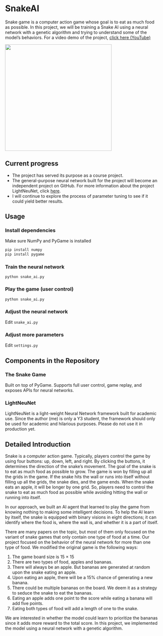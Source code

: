 # SnakeAI

Snake game is a computer action game whose goal is to eat as much food as possible. In this project, we will be training a Snake AI using a neural network with a genetic algorithm and trying to understand some of the model’s behaviors.
For a video demo of the project, [click here (YouTube)](https://youtu.be/y_lS4VRrUio)

<img src="https://img.youtube.com/vi/y_lS4VRrUio/maxresdefault.jpg" height="350"/>

## Current progress
- The project has served its purpose as a course project.
- The general-purpose neural network built for the project will become an independent project on GitHub. For more information about the project LightNeuNet, click [here](https://github.com/RapDoodle/LightNeuNet).
- I will continue to explore the process of parameter tuning to see if it could yield better results.

## Usage
### Install dependencies
Make sure NumPy and PyGame is installed
```bash
pip install numpy
pip install pygame
```

### Train the neural network
```python snake_ai.py```

### Play the game (user control)
```python snake_ai.py```

### Adjust the neural network
Edit ```snake_ai.py```

### Adjust more parameters
Edit ```settings.py```

## Components in the Repository

### The Snake Game
Built on top of PyGame. Supports full user control, game replay, and exposes APIs for neural networks.

### LightNeuNet
LightNeuNet is a light-weight Neural Network framework built for academic use. Since the author (me) is only a Y3 student, the framework should only be used for academic and hilarious purposes. Please do not use it in production yet.

## Detailed Introduction
Snake is a computer action game. Typically, players control the game by using four buttons: up, down, left, and right. By clicking the buttons, it determines the direction of the snake’s movement. The goal of the snake is to eat as much food as possible to grow. The game is won by filling up all the grids in the game. If the snake hits the wall or runs into itself without filling up all the grids, the snake dies, and the game ends. When the snake eats an apple, it will be longer by one grid. So, players need to control the snake to eat as much food as possible while avoiding hitting the wall or running into itself.

In our approach, we built an AI agent that learned to play the game from knowing nothing to making some intelligent decisions. To help the AI learn by itself, the snake is equipped with binary visions in eight directions; it can identify where the food is, where the wall is, and whether it is a part of itself.

There are many papers on the topic, but most of them only focused on the variant of snake games that only contain one type of food at a time. Our project focused on the behavior of the neural network for more than one type of food. We modified the original game is the following ways:

1. The game board size is 15 × 15
1. There are two types of food, apples and bananas.
1. There will always be an apple. But bananas are generated at random upon the snake eating an apple.
1. Upon eating an apple, there will be a 15% chance of generating a new banana.
1. There could be multiple bananas on the board. We deem it as a strategy to seduce the snake to eat the bananas.
1. Eating an apple adds one point to the score while eating a banana will add five points.
1. Eating both types of food will add a length of one to the snake.

We are interested in whether the model could learn to prioritize the bananas since it adds more reward to the total score. In this project, we implemented the model using a neural network with a genetic algorithm.
